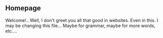 ## Homepage

Welcome!.. Well, I don't greet you all that good in websites. Even in this. I may be changing this file... Maybe for grammar, maybe for more words, etc....
